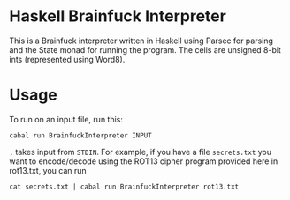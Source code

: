 # Haskell Brainfuck Interpreter

This is a Brainfuck interpreter written in Haskell using Parsec for parsing and the State monad for running the program. The cells are unsigned 8-bit ints (represented using Word8).

# Usage
To run on an input file, run this:
```
cabal run BrainfuckInterpreter INPUT
```
```,``` takes input from ```STDIN```. For example, if you have a file ```secrets.txt``` you want to encode/decode using the ROT13 cipher program provided here in rot13.txt, you can run
```
cat secrets.txt | cabal run BrainfuckInterpreter rot13.txt
```
